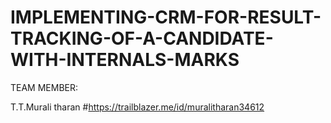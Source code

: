 # IMPLEMENTING-CRM-FOR-RESULT-TRACKING-OF-A-CANDIDATE-WITH-INTERNALS-MARKS

TEAM MEMBER:

T.T.Murali tharan  #https://trailblazer.me/id/muralitharan34612
